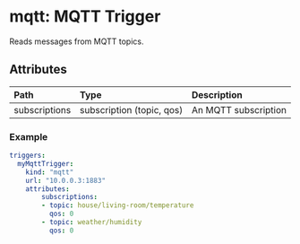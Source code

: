 # mqtt: MQTT Trigger

Reads messages from MQTT topics.

## Attributes

| **Path** | **Type** | **Description** |
| :--- | :--- | :--- |
| subscriptions | subscription (topic, qos) | An MQTT subscription |

### Example

```yaml
triggers:
  myMqttTrigger:
    kind: "mqtt"
    url: "10.0.0.3:1883"
    attributes:
        subscriptions:
        - topic: house/living-room/temperature
          qos: 0
        - topic: weather/humidity
          qos: 0
```
